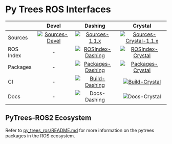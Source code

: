 # Py Trees ROS Interfaces

| | Devel | Dashing | Crystal |
|:---|:---:|:---:|:---:|
| Sources | [![Sources-Devel][sources-devel-image]][sources-devel] | [![Sources-1.1.x][sources-1.1.x-image]][sources-1.1.x] | [![Sources-Crystal-1.1.x][sources-1.1.x-image]][sources-1.1.x] |
| ROS Index | - | [![ROSIndex-Dashing][ros-index-dashing-image]][ros-index-dashing] | [![ROSIndex-Crystal][ros-index-crystal-image]][ros-index-crystal] |
| Packages | - | [![Packages-Dashing][packages-dashing-image]][packages-dashing] | [![Packages-Crystal][packages-crystal-image]][packages-crystal] |
| CI | - | [![Build-Dashing][build-dashing-image]][build-dashing] | [![Build-Crystal][build-crystal-image]][build-crystal] |
| Docs | - | ![Docs-Dashing][docs-not-available-image] | ![Docs-Crystal][docs-not-available-image] |

[ros-index-dashing]: https://index.ros.org/p/py_trees_ros_interfaces/github-splintered-reality-py_trees_ros_interfaces/#dashing
[ros-index-dashing-image]: http://img.shields.io/badge/rosindex-dashing-blue.svg?style=plastic
[ros-index-crystal]: https://index.ros.org/p/py_trees_ros_interfaces/github-splintered-reality-py_trees_ros_interfaces/#crystal
[ros-index-crystal-image]: http://img.shields.io/badge/rosindex-crystal-blue.svg?style=plastic

[sources-devel]: https://github.com/splintered-reality/py_trees_ros_interfaces/tree/devel
[sources-1.1.x]: https://github.com/splintered-reality/py_trees_ros_interfaces/tree/release/1.1.x
[sources-devel-image]: http://img.shields.io/badge/sources-devel-blue.svg?style=plastic
[sources-1.1.x-image]: http://img.shields.io/badge/sources-1.1.x-blue.svg?style=plastic

[packages-dashing]: http://repo.ros2.org/status_page/ros_dashing_default.html?q=py_trees_ros_interfaces
[packages-dashing-image]: http://img.shields.io/badge/packages-dashing-blue.svg?style=plastic
[packages-crystal]: http://repo.ros2.org/status_page/ros_crystal_default.html?q=py_trees_ros_interfaces
[packages-crystal-image]: http://img.shields.io/badge/packages-crystal-blue.svg?style=plastic

[build-dashing]: http://build.ros2.org/job/Dbin_uB64__py_trees_ros_interfaces__ubuntu_bionic_amd64__binary/
[build-dashing-image]: http://build.ros2.org/job/Dbin_uB64__py_trees_ros_interfaces__ubuntu_bionic_amd64__binary/badge/icon?style=plastic
[build-crystal]: http://build.ros2.org/job/Cbin_uB64__py_trees_ros_interfaces__ubuntu_bionic_amd64__binary/
[build-crystal-image]: http://build.ros2.org/job/Cbin_uB64__py_trees_ros_interfaces__ubuntu_bionic_amd64__binary/badge/icon?style=plastic

[docs-not-available-image]: http://img.shields.io/badge/docs-n/a-yellow.svg?style=plastic

## PyTrees-ROS2 Ecosystem

Refer to [py_trees_ros/README.md](https://github.com/splintered-reality/py_trees_ros/blob/devel/README.md) for more information on the pytrees packages in the ROS ecosystem.
